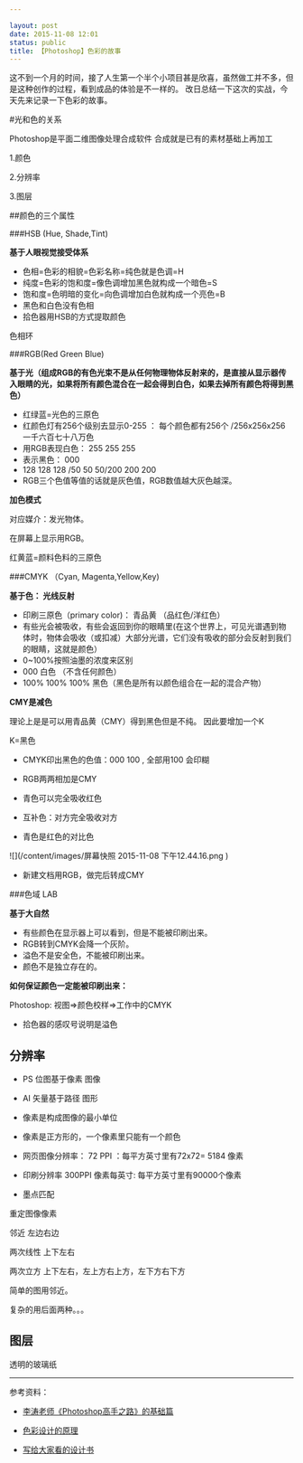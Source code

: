 ```yaml
---

layout: post
date: 2015-11-08 12:01
status: public
title: 【Photoshop】色彩的故事
---
```


这不到一个月的时间，接了人生第一个半个小项目甚是欣喜，虽然做工并不多，但是这种创作的过程，看到成品的体验是不一样的。 改日总结一下这次的实战，今天先来记录一下色彩的故事。 

#光和色的关系

Photoshop是平面二维图像处理合成软件
合成就是已有的素材基础上再加工

1.颜色

2.分辨率

3.图层


##颜色的三个属性

###HSB (Hue, Shade,Tint) 

**基于人眼视觉接受体系**

* 色相=色彩的相貌=色彩名称=纯色就是色调=H
* 纯度=色彩的饱和度=像色调增加黑色就构成一个暗色=S 
* 饱和度=色明暗的变化=向色调增加白色就构成一个亮色=B
* 黑色和白色没有色相
* 拾色器用HSB的方式提取颜色

色相环

###RGB(Red Green Blue)

**基于光（组成RGB的有色光束不是从任何物理物体反射来的，是直接从显示器传入眼睛的光，如果将所有颜色混合在一起会得到白色，如果去掉所有颜色将得到黑色）** 

* 红绿蓝=光色的三原色
* 红颜色灯有256个级别去显示0-255 ： 每个颜色都有256个 /256x256x256 一千六百七十八万色
* 用RGB表现白色： 255 255 255 
* 表示黑色： 000
* 128 128 128 /50 50 50/200 200 200
* RGB三个色值等值的话就是灰色值，RGB数值越大灰色越深。

**加色模式**

对应媒介：发光物体。 

在屏幕上显示用RGB。

红黄蓝=颜料色料的三原色

###CMYK （Cyan, Magenta,Yellow,Key)

**基于色： 光线反射**

* 印刷三原色（primary color)： 青品黄 （品红色/洋红色）
* 有些光会被吸收，有些会返回到你的眼睛里(在这个世界上，可见光谱遇到物体时，物体会吸收（或扣减）大部分光谱，它们没有吸收的部分会反射到我们的眼睛，这就是颜色） 
* 0~100%按照油墨的浓度来区别
* 000 白色 （不含任何颜色）
* 100% 100% 100% 黑色（黑色是所有以颜色组合在一起的混合产物） 

**CMY是减色**

理论上是是可以用青品黄（CMY）得到黑色但是不纯。
因此要增加一个K

K=黑色

* CMYK印出黑色的色值：000 100 , 全部用100 会印糊

* RGB两两相加是CMY

* 青色可以完全吸收红色

* 互补色：对方完全吸收对方

* 青色是红色的对比色

![](/content/images/屏幕快照 2015-11-08 下午12.44.16.png
)

* 新建文档用RGB，做完后转成CMY

###色域 LAB

**基于大自然**

* 有些颜色在显示器上可以看到，但是不能被印刷出来。
* RGB转到CMYK会降一个灰阶。 
* 溢色不是安全色，不能被印刷出来。
* 颜色不是独立存在的。 

**如何保证颜色一定能被印刷出来：**

Photoshop: 视图=>颜色校样=>工作中的CMYK

* 拾色器的感叹号说明是溢色


## 分辨率

* PS 位图基于像素 图像
* AI 矢量基于路径 图形

* 像素是构成图像的最小单位
* 像素是正方形的，一个像素里只能有一个颜色
* 网页图像分辨率： 72 PPI ：每平方英寸里有72x72= 5184  像素 

* 印刷分辨率 300PPI 像素每英寸: 每平方英寸里有90000个像素
* 墨点匹配

重定图像像素

邻近 左边右边

两次线性 上下左右

两次立方 上下左右，左上方右上方，左下方右下方

简单的图用邻近。

复杂的用后面两种。。。

## 图层

透明的玻璃纸

************

参考资料： 

* [李涛老师《Photoshop高手之路》的基础篇](http://study.163.com/course/introduction.htm?courseId=203001#/courseDetail)

* [色彩设计的原理](http://book.douban.com/subject/6790599/)

* [写给大家看的设计书](http://book.douban.com/subject/3323633/)

